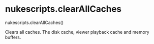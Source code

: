 # nukescripts.clearAllCaches
nukescripts.clearAllCaches()

Clears all caches. The disk cache, viewer playback cache and memory buffers.